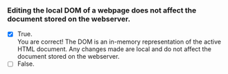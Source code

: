 ### Editing the local DOM of a webpage does not affect the document stored on the webserver.

- [x] True. <br>
      You are correct! The DOM is an in-memory representation of the active HTML document. Any changes made are local and do not affect the document stored on the webserver.
- [ ] False.
